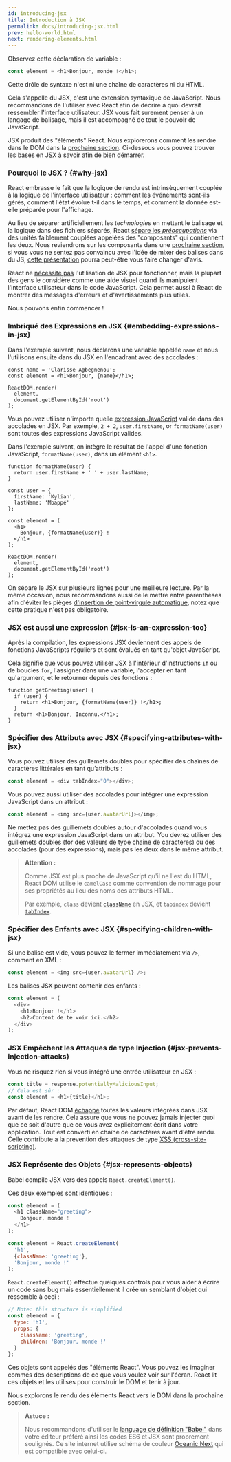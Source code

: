 ```yaml
---
id: introducing-jsx
title: Introduction à JSX
permalink: docs/introducing-jsx.html
prev: hello-world.html
next: rendering-elements.html
---
```


Observez cette déclaration de variable :

```js
const element = <h1>Bonjour, monde !</h1>;
```

Cette drôle de syntaxe n'est ni une chaîne de caractères ni du HTML. 
 
Cela s'appelle du JSX, c'est une extension syntaxique de JavaScript. Nous recommandons de l'utiliser avec React afin de décrire à quoi devrait ressembler l'interface utilisateur. JSX vous fait surement penser à un langage de balisage, mais il est accompagné de tout le pouvoir de JavaScript.

JSX produit des "éléments" React. Nous explorerons comment les rendre dans le DOM dans la [prochaine section](/docs/rendering-elements.html). Ci-dessous vous pouvez trouver les bases en JSX à savoir afin de bien démarrer.

### Pourquoi le JSX ? {#why-jsx}

React embrasse le fait que la logique de rendu est intrinsèquement couplée à la logique de l'interface utilisateur : comment les événements sont-ils gérés, comment l'état évolue t-il dans le temps, et comment la donnée est-elle préparée pour l'affichage.

Au lieu de séparer artificiellement les *technologies* en mettant le balisage et la logique dans des fichiers séparés, React [sépare les *préoccupations*](https://fr.wikipedia.org/wiki/S%C3%A9paration_des_pr%C3%A9occupations) via des unités faiblement couplées appelées des "composants" qui contiennent les deux. Nous reviendrons sur les composants dans une [prochaine section](/docs/components-and-props.html), si vous vous ne sentez pas convaincu avec l'idée de mixer des balises dans du JS, [cette présentation](https://www.youtube.com/watch?v=x7cQ3mrcKaY) pourra peut-être vous faire changer d'avis.

React ne [nécessite pas](/docs/react-without-jsx.html) l'utilisation de JSX pour fonctionner, mais la plupart des gens le considère comme une aide visuel quand ils manipulent l'interface utilisateur dans le code JavaScript. Cela permet aussi à React de montrer des messages d'erreurs et d'avertissements plus utiles.

Nous pouvons enfin commencer !

### Imbriqué des Expressions en JSX {#embedding-expressions-in-jsx}

Dans l'exemple suivant, nous déclarons une variable appelée `name` et nous l'utilisons ensuite dans du JSX en l'encadrant avec des accolades :

```js{1,2}
const name = 'Clarisse Agbegnenou';
const element = <h1>Bonjour, {name}</h1>;

ReactDOM.render(
  element,
  document.getElementById('root')
);
```

Vous pouvez utiliser n'importe quelle [expression JavaScript](https://developer.mozilla.org/fr/docs/Web/JavaScript/Guide/Expressions_et_Op%C3%A9rateurs#Expressions) valide dans des accolades en JSX. Par exemple, `2 + 2`, `user.firstName`, or `formatName(user)` sont toutes des expressions JavaScript valides.

Dans l'exemple suivant, on intègre le résultat de l'appel d'une fonction JavaScript, `formatName(user)`, dans un élément `<h1>`.

```js{12}
function formatName(user) {
  return user.firstName + ' ' + user.lastName;
}

const user = {
  firstName: 'Kylian',
  lastName: 'Mbappé'
};

const element = (
  <h1>
    Bonjour, {formatName(user)} !
  </h1>
);

ReactDOM.render(
  element,
  document.getElementById('root')
);
```

[](codepen://introducing-jsx)

On sépare le JSX sur plusieurs lignes pour une meilleure lecture. Par la même occasion, nous recommandons aussi de le mettre entre parenthèses afin d'éviter les pièges [d'insertion de point-virgule automatique](http://stackoverflow.com/q/2846283), notez que cette pratique n'est pas obligatoire.

### JSX est aussi une expression {#jsx-is-an-expression-too}

Après la compilation, les expressions JSX deviennent des appels de fonctions JavaScripts réguliers et sont évalués en tant qu'objet JavaScript.

Cela signifie que vous pouvez utiliser JSX à l'intérieur d'instructions `if` ou de boucles `for`, l'assigner dans une variable, l'accepter en tant qu'argument, et le retourner depuis des fonctions :

```js{3,5}
function getGreeting(user) {
  if (user) {
    return <h1>Bonjour, {formatName(user)} !</h1>;
  }
  return <h1>Bonjour, Inconnu.</h1>;
}
```

### Spécifier des Attributs avec JSX {#specifying-attributes-with-jsx}

Vous pouvez utiliser des guillemets doubles pour spécifier des chaînes de caractères littérales en tant qu’attributs :

```js
const element = <div tabIndex="0"></div>;
```

Vous pouvez aussi utiliser des accolades pour intégrer une expression JavaScript dans un attribut :

```js
const element = <img src={user.avatarUrl}></img>;
```

Ne mettez pas des guillemets doubles autour d'accolades quand vous intégrez une expression JavaScript dans un attribut. You devrez utiliser des guillemets doubles (for des valeurs de type chaîne de caractères) ou des accolades (pour des expressions), mais pas les deux dans le même attribut.

>**Attention :**
>
>Comme JSX est plus proche de JavaScript qu'il ne l'est du HTML, React DOM utilise le `camelCase` comme convention de nommage pour ses propriétés au lieu des noms des attributs HTML.
>
>Par exemple, `class` devient [`className`](https://developer.mozilla.org/fr/docs/Web/API/Element/className) en JSX, et `tabindex` devient [`tabIndex`](https://developer.mozilla.org/fr/docs/Web/API/HTMLElement/tabIndex).

### Spécifier des Enfants avec JSX {#specifying-children-with-jsx}

Si une balise est vide, vous pouvez le fermer immédiatement via `/>`, comment en XML :

```js
const element = <img src={user.avatarUrl} />;
```

Les balises JSX peuvent contenir des enfants :

```js
const element = (
  <div>
    <h1>Bonjour !</h1>
    <h2>Content de te voir ici.</h2>
  </div>
);
```

### JSX Empêchent les Attaques de type Injection {#jsx-prevents-injection-attacks}

Vous ne risquez rien si vous intégré une entrée utilisateur en JSX :

```js
const title = response.potentiallyMaliciousInput;
// Cela est sûr :
const element = <h1>{title}</h1>;
```


Par défaut, React DOM [échappe](http://stackoverflow.com/questions/7381974/which-characters-need-to-be-escaped-on-html) toutes les valeurs intégrées dans JSX avant de les rendre. Cela assure que vous ne pouvez jamais injecter quoi que ce soit d'autre que ce vous avez explicitement écrit dans votre application. Tout est converti en chaîne de caractères avant d'être rendu. Celle contribute a la prevention des attaques de type [XSS (cross-site-scripting)](https://fr.wikipedia.org/wiki/Cross-site_scripting).

### JSX Représente des Objets {#jsx-represents-objects}

Babel compile JSX vers des appels `React.createElement()`.

Ces deux exemples sont identiques :

```js
const element = (
  <h1 className="greeting">
    Bonjour, monde !
  </h1>
);
```

```js
const element = React.createElement(
  'h1',
  {className: 'greeting'},
  'Bonjour, monde !'
);
```

`React.createElement()` effectue quelques controls pour vous aider à écrire un code sans bug mais essentiellement il crée un semblant d'objet qui ressemble à ceci :

```js
// Note: this structure is simplified
const element = {
  type: 'h1',
  props: {
    className: 'greeting',
    children: 'Bonjour, monde !'
  }
};
```

Ces objets sont appelés des "éléments React". Vous pouvez les imaginer commes des descriptions de ce que vous voulez voir sur l'écran. React lit ces objets et les utilises pour construir le DOM et tenir à jour.

Nous explorons le rendu des éléments React vers le DOM dans la prochaine section.

>**Astuce :**
>
>Nous recommandons d'utiliser le [language de définition "Babel"](http://babeljs.io/docs/editors) dans votre éditeur préféré ainsi les codes ES6 et JSX sont proprement soulignés. Ce site internet utilise schéma de couleur [Oceanic Next](https://labs.voronianski.com/oceanic-next-color-scheme/) qui est compatible avec celui-ci.
